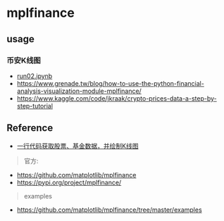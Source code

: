 # mplfinance

## usage

### 币安K线图

- [run02.ipynb](./src/run02.ipynb)
- <https://www.grenade.tw/blog/how-to-use-the-python-financial-analysis-visualization-module-mplfinance/>
- <https://www.kaggle.com/code/jkraak/crypto-prices-data-a-step-by-step-tutorial>

## Reference

- [一行代码获取股票、基金数据，并绘制K线图](https://cloud.tencent.com/developer/article/2144798)

> 官方:

- <https://github.com/matplotlib/mplfinance>
- <https://pypi.org/project/mplfinance/>

> examples

- <https://github.com/matplotlib/mplfinance/tree/master/examples>
